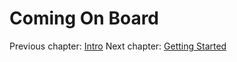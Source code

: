 # Coming On Board

Previous chapter: [Intro](https://github.com/tealpartners/handbook/blob/master/Intro.md)
Next chapter: [Getting Started](https://github.com/tealpartners/handbook/blob/master/GettingStarted.md)